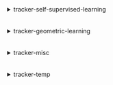 
<details>
<summary>tracker-self-supervised-learning</summary>
<br>

| Repository Name                                     |
|:----------------------------------------------------|
| [sslgym](https://github.com/SauravMaheshkar/sslgym) |

</details>
<br>
<br>

<details>
<summary>tracker-geometric-learning</summary>
<br>

| Repository Name                                                             |
|:----------------------------------------------------------------------------|
| [hivegraph](https://github.com/SauravMaheshkar/hivegraph)                   |
| [hypergraph.pl](https://github.com/SauravMaheshkar/hypergraph.pl)           |
| [HyperGraphLearning](https://github.com/SauravMaheshkar/HyperGraphLearning) |

</details>
<br>
<br>

<details>
<summary>tracker-misc</summary>
<br>

| Repository Name                                                                           |
|:------------------------------------------------------------------------------------------|
| [dotfiles](https://github.com/SauravMaheshkar/dotfiles)                                   |
| [jangal-rs](https://github.com/SauravMaheshkar/jangal-rs)                                 |
| [playground](https://github.com/SauravMaheshkar/playground)                               |
| [python-template](https://github.com/SauravMaheshkar/python-template)                     |
| [sat-rs](https://github.com/SauravMaheshkar/sat-rs)                                       |
| [SauravMaheshkar](https://github.com/SauravMaheshkar/SauravMaheshkar)                     |
| [sauravmaheshkar.github.io](https://github.com/SauravMaheshkar/sauravmaheshkar.github.io) |
| [softprompts](https://github.com/SauravMaheshkar/softprompts)                             |
| [verilog-template](https://github.com/SauravMaheshkar/verilog-template)                   |

</details>
<br>
<br>

<details>
<summary>tracker-temp</summary>
<br>

| Repository Name                                     |
|:----------------------------------------------------|
| [dm_pix](https://github.com/SauravMaheshkar/dm_pix) |
| [fprime](https://github.com/SauravMaheshkar/fprime) |

</details>
<br>
<br>
